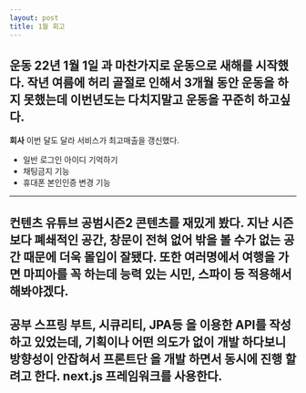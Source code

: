 ```yaml
---
layout: post
title: 1월 회고
---
```


**운동**
22년 1월 1일 과 마찬가지로 운동으로 새해를 시작했다.
작년 여름에 허리 골절로 인해서 3개월 동안 운동을 하지 못했는데 이번년도는 다치지말고 운동을 꾸준히 하고싶다.
---
**회사**
이번 달도 달라 서비스가 최고매출을 갱신했다.
- 일반 로그인 아이디 기억하기
- 채팅금지 기능
- 휴대폰 본인인증 변경 기능
---
**컨텐츠**
유튜브 공범시즌2 콘텐츠를 재밌게 봤다. 
지난 시즌보다 폐쇄적인 공간, 창문이 전혀 없어 밖을 볼 수가 없는 공간 때문에 더욱 몰입이 잘됐다.
또한 여러명에서 여행을 가면 마피아를 꼭 하는데 능력 있는 시민, 스파이 등 적용해서 해봐야겠다.
---
**공부**
스프링 부트, 시큐리티, JPA등 을 이용한 API를 작성 하고 있었는데, 기획이나 어떤 의도가 없이
개발 하다보니 방향성이 안잡혀서 프론트단 을 개발 하면서 동시에 진행 할려고 한다. next.js 프레임워크를 사용한다.
---